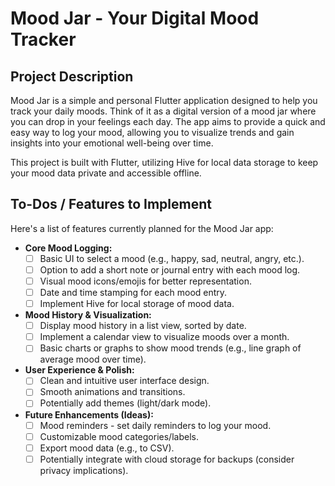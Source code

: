 # Mood Jar - Your Digital Mood Tracker

## Project Description

Mood Jar is a simple and personal Flutter application designed to help you track your daily moods.  Think of it as a digital version of a mood jar where you can drop in your feelings each day.  The app aims to provide a quick and easy way to log your mood, allowing you to visualize trends and gain insights into your emotional well-being over time.

This project is built with Flutter, utilizing Hive for local data storage to keep your mood data private and accessible offline.

## To-Dos / Features to Implement

Here's a list of features currently planned for the Mood Jar app:

*   **Core Mood Logging:**
    *   [ ]  Basic UI to select a mood (e.g., happy, sad, neutral, angry, etc.).
    *   [ ]  Option to add a short note or journal entry with each mood log.
    *   [ ]  Visual mood icons/emojis for better representation.
    *   [ ]  Date and time stamping for each mood entry.
    *   [ ]  Implement Hive for local storage of mood data.

*   **Mood History & Visualization:**
    *   [ ]  Display mood history in a list view, sorted by date.
    *   [ ]  Implement a calendar view to visualize moods over a month.
    *   [ ]  Basic charts or graphs to show mood trends (e.g., line graph of average mood over time).

*   **User Experience & Polish:**
    *   [ ]  Clean and intuitive user interface design.
    *   [ ]  Smooth animations and transitions.
    *   [ ]  Potentially add themes (light/dark mode).

*   **Future Enhancements (Ideas):**
    *   [ ]  Mood reminders - set daily reminders to log your mood.
    *   [ ]  Customizable mood categories/labels.
    *   [ ]  Export mood data (e.g., to CSV).
    *   [ ]  Potentially integrate with cloud storage for backups (consider       privacy implications).